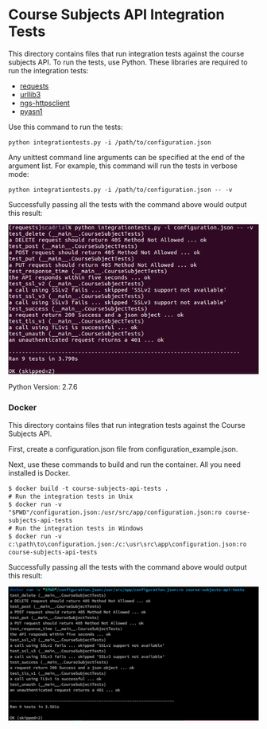 # Course Subjects API Integration Tests

This directory contains files that run integration tests against the course subjects API.
To run the tests, use Python.
These libraries are required to run the integration tests:

* [requests](http://docs.python-requests.org/en/master/)
* [urllib3](https://urllib3.readthedocs.io/en/latest/)
* [ngs-httpsclient](https://pypi.python.org/pypi/ndg-httpsclient)
* [pyasn1](https://pypi.python.org/pypi/pyasn1)

Use this command to run the tests:

	python integrationtests.py -i /path/to/configuration.json

Any unittest command line arguments can be specified at the end of the argument list.
For example, this command will run the tests in verbose mode:

	python integrationtests.py -i /path/to/configuration.json -- -v

Successfully passing all the tests with the command above would output this result:

![success_test](images/successful-test.png)

Python Version: 2.7.6

### Docker

This directory contains files that run integration tests against the Course Subjects API.

First, create a configuration.json file from configuration_example.json.

Next, use these commands to build and run the container. All you need installed is Docker.

```shell
$ docker build -t course-subjects-api-tests .
# Run the integration tests in Unix
$ docker run -v "$PWD"/configuration.json:/usr/src/app/configuration.json:ro course-subjects-api-tests
# Run the integration tests in Windows
$ docker run -v c:\path\to\configuration.json:/c:\usr\src\app\configuration.json:ro course-subjects-api-tests
```

Successfully passing all the tests with the command above would output this result:

![success_test_02](images/successful-test-02.png)
